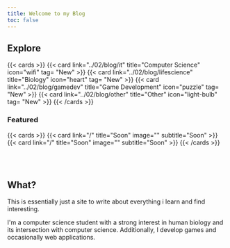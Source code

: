 ```yaml
---
title: Welcome to my Blog
toc: false
---
```


## Explore

{{< cards >}}
{{< card link="../02/blog/it" title="Computer Science" icon="wifi" tag= "New" >}}
{{< card link="../02/blog/lifescience" title="Biology" icon="heart" tag= "New" >}}
{{< card link="../02/blog/gamedev" title="Game Development" icon="puzzle" tag= "New" >}}
{{< card link="../02/blog/other" title="Other" icon="light-bulb" tag= "New" >}}
{{< /cards >}}  

### Featured

{{< cards >}}
{{< card link="/" title="Soon" image="" subtitle="Soon" >}}
{{< card link="/" title="Soon" image="" subtitle="Soon" >}}
{{< /cards >}}

<br>
<br>


## What?

This is essentially just a site to write about everything i learn and find interesting.

I'm a computer science student with a strong interest in human biology and its intersection with computer science. Additionally, I develop games and occasionally web applications.